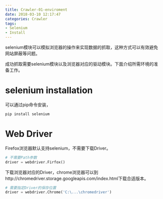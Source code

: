 ```yaml
---
title: Crawler-01-enviroment
date: 2018-03-10 12:17:47
categories: Crawler
tags:
- Selenium
- Install
---
```




selenium模块可以模拟浏览器的操作来实现数据的抓取，这种方式可以有效避免网站屏蔽等问题。

成功抓取需要selenium模块以及浏览器对应的驱动模块。下面介绍所需环境的准备工作。

# selenium installation

可以通过pip命令安装，

```python
pip install selenium
```

# Web Driver

Firefox浏览器默认支持selenium，不需要下载Driver。

```python
# 不需要Path参数
driver = webdriver.Firfox()
```

下载浏览器对应的Driver，chrome浏览器可以到http://chromedriver.storage.googleapis.com/index.html下载合适版本。

```python
# 需要指定Driver的保存位置
driver = webdriver.Chrome('C:\...\chromedriver')
```

